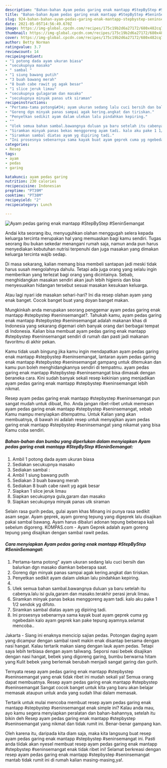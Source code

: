 ```yaml
---
description: "Bahan-bahan Ayam pedas garing enak mantapp #StepByStep #SeninSemangat yang nikmat Untuk Jualan"
title: "Bahan-bahan Ayam pedas garing enak mantapp #StepByStep #SeninSemangat yang nikmat Untuk Jualan"
slug: 924-bahan-bahan-ayam-pedas-garing-enak-mantapp-stepbystep-seninsemangat-yang-nikmat-untuk-jualan
date: 2021-05-05T14:56:49.670Z
image: https://img-global.cpcdn.com/recipes/175c19b2d6a27172/680x482cq70/ayam-pedas-garing-enak-mantapp-stepbystep-seninsemangat-foto-resep-utama.jpg
thumbnail: https://img-global.cpcdn.com/recipes/175c19b2d6a27172/680x482cq70/ayam-pedas-garing-enak-mantapp-stepbystep-seninsemangat-foto-resep-utama.jpg
cover: https://img-global.cpcdn.com/recipes/175c19b2d6a27172/680x482cq70/ayam-pedas-garing-enak-mantapp-stepbystep-seninsemangat-foto-resep-utama.jpg
author: Betty Norman
ratingvalue: 3.7
reviewcount: 14
recipeingredient:
- "1 potong dada ayam ukuran biasa"
- "secukupnya masako"
- " sambal "
- "1 siung bawang putih"
- "3 buah bawang merah"
- "8 buah cabe rawit yg agak besar"
- "1 slice jeruk limau"
- "secukupnya gulagaram dan masako"
- "secukupnya minyak panas utk siraman"
recipeinstructions:
- "Pertama-tama potong&#34; ayam ukuran sedang lalu cuci bersih dan balurkan dgn masako diamkan beberapa saat."
- "Goreng dgn minyak panas sampai agak kering.angkat dan tiriskan."
- "Penyetkan sedikit ayam dalam ulekan lalu pindahkan kepiring."
- ""
- "Ulek semua bahan sambal.bawangnya duluan ya baru setelah itu cabenya.lalu isi gula,garam dan masako.terakhir perasi jeruk limau."
- "Siramkan minyak panas bekas menggoreng ayam tadi. kalo aku pake 1 1/2 sendok yg difoto."
- "Siramkan sambal diatas ayam yg dipiring tadi."
- "Ini prosesnya sebenarnya sama kayak buat ayam geprek cuma yg ngebedain kalo ayam geprek kan pake tepung ayamnya.selamat mencoba.."
categories:
- Resep
tags:
- ayam
- pedas
- garing

katakunci: ayam pedas garing 
nutrition: 230 calories
recipecuisine: Indonesian
preptime: "PT39M"
cooktime: "PT38M"
recipeyield: "2"
recipecategory: Lunch

---
```



![Ayam pedas garing enak mantapp #StepByStep #SeninSemangat](https://img-global.cpcdn.com/recipes/175c19b2d6a27172/680x482cq70/ayam-pedas-garing-enak-mantapp-stepbystep-seninsemangat-foto-resep-utama.jpg)

Andai kita seorang ibu, menyuguhkan olahan menggugah selera kepada keluarga tercinta merupakan hal yang memuaskan bagi kamu sendiri. Tugas seorang ibu bukan sekedar menangani rumah saja, namun anda pun harus menyediakan kebutuhan nutrisi terpenuhi dan juga masakan yang dimakan keluarga tercinta wajib sedap.

Di masa  sekarang, kalian memang bisa membeli santapan jadi meski tidak harus susah mengolahnya dahulu. Tetapi ada juga orang yang selalu ingin memberikan yang terlezat bagi orang yang dicintainya. Sebab, menghidangkan masakan sendiri akan jauh lebih higienis dan bisa menyesuaikan hidangan tersebut sesuai masakan kesukaan keluarga. 

Atau lagi nyari ide masakan sehari-hari? Ini dia resep olahan ayam yang enak banget. Cocok banget buat yang doyan banget makan.

Mungkinkah anda merupakan seorang penggemar ayam pedas garing enak mantapp #stepbystep #seninsemangat?. Tahukah kamu, ayam pedas garing enak mantapp #stepbystep #seninsemangat adalah makanan khas di Indonesia yang sekarang digemari oleh banyak orang dari berbagai tempat di Indonesia. Kalian bisa membuat ayam pedas garing enak mantapp #stepbystep #seninsemangat sendiri di rumah dan pasti jadi makanan favoritmu di akhir pekan.

Kamu tidak usah bingung jika kamu ingin mendapatkan ayam pedas garing enak mantapp #stepbystep #seninsemangat, lantaran ayam pedas garing enak mantapp #stepbystep #seninsemangat gampang untuk ditemukan dan kamu pun boleh menghidangkannya sendiri di tempatmu. ayam pedas garing enak mantapp #stepbystep #seninsemangat bisa dimasak dengan beraneka cara. Kini sudah banyak sekali resep kekinian yang menjadikan ayam pedas garing enak mantapp #stepbystep #seninsemangat lebih nikmat.

Resep ayam pedas garing enak mantapp #stepbystep #seninsemangat pun sangat mudah untuk dibuat, lho. Anda jangan ribet-ribet untuk memesan ayam pedas garing enak mantapp #stepbystep #seninsemangat, sebab Kamu mampu menyiapkan ditempatmu. Untuk Kalian yang akan membuatnya, di bawah ini adalah resep untuk menyajikan ayam pedas garing enak mantapp #stepbystep #seninsemangat yang nikamat yang bisa Kamu coba sendiri.

<!--inarticleads1-->

##### Bahan-bahan dan bumbu yang diperlukan dalam menyiapkan Ayam pedas garing enak mantapp #StepByStep #SeninSemangat:

1. Ambil 1 potong dada ayam ukuran biasa
1. Sediakan secukupnya masako
1. Sediakan  sambal :
1. Ambil 1 siung bawang putih
1. Sediakan 3 buah bawang merah
1. Sediakan 8 buah cabe rawit yg agak besar
1. Siapkan 1 slice jeruk limau
1. Siapkan secukupnya gula,garam dan masako
1. Siapkan secukupnya minyak panas utk siraman


Selain rasa gurih pedas, gulai ayam khas Minang ini punya rasa sedikit asam segar. Ayam geprek, ayam goreng tepung yang digeprek lalu disajikan pakai sambal bawang. Ayam harus dibaluri adonan tepung beberapa kali sebelum digoreng. KOMPAS.com - Ayam Geprek adalah ayam goreng tepung yang disajikan dengan sambal rawit pedas. 

<!--inarticleads2-->

##### Cara menyiapkan Ayam pedas garing enak mantapp #StepByStep #SeninSemangat:

1. Pertama-tama potong&#34; ayam ukuran sedang lalu cuci bersih dan balurkan dgn masako diamkan beberapa saat.
1. Goreng dgn minyak panas sampai agak kering.angkat dan tiriskan.
1. Penyetkan sedikit ayam dalam ulekan lalu pindahkan kepiring.
1. 
1. Ulek semua bahan sambal.bawangnya duluan ya baru setelah itu cabenya.lalu isi gula,garam dan masako.terakhir perasi jeruk limau.
1. Siramkan minyak panas bekas menggoreng ayam tadi. kalo aku pake 1 1/2 sendok yg difoto.
1. Siramkan sambal diatas ayam yg dipiring tadi.
1. Ini prosesnya sebenarnya sama kayak buat ayam geprek cuma yg ngebedain kalo ayam geprek kan pake tepung ayamnya.selamat mencoba..


Jakarta - Siang ini enaknya mencicip sajian pedas. Potongan daging ayam yang dicampur dengan sambal rawit makin enak disantap bersama dengan nasi hangat. Kalau tertarik makan siang dengan lauk ayam pedas. Tetapi saya lebih terbiasa dengan ayam taliwang. Seporsi nasi bebek disajikan dengan nasi hangat, bebek yang digoreng garing, bumbu berwarna hitam yang Kulit bebek yang berlemak berubah menjadi sangat garing dan gurih. 

Ternyata resep ayam pedas garing enak mantapp #stepbystep #seninsemangat yang enak tidak ribet ini mudah sekali ya! Semua orang dapat membuatnya. Resep ayam pedas garing enak mantapp #stepbystep #seninsemangat Sangat cocok banget untuk kita yang baru akan belajar memasak ataupun untuk anda yang sudah lihai dalam memasak.

Tertarik untuk mulai mencoba membuat resep ayam pedas garing enak mantapp #stepbystep #seninsemangat enak simple ini? Kalau anda mau, ayo kamu segera menyiapkan peralatan dan bahan-bahannya, setelah itu bikin deh Resep ayam pedas garing enak mantapp #stepbystep #seninsemangat yang nikmat dan tidak rumit ini. Benar-benar gampang kan. 

Oleh karena itu, daripada kita diam saja, maka kita langsung buat resep ayam pedas garing enak mantapp #stepbystep #seninsemangat ini. Pasti anda tiidak akan nyesel membuat resep ayam pedas garing enak mantapp #stepbystep #seninsemangat enak tidak ribet ini! Selamat berkreasi dengan resep ayam pedas garing enak mantapp #stepbystep #seninsemangat mantab tidak rumit ini di rumah kalian masing-masing,ya!.

